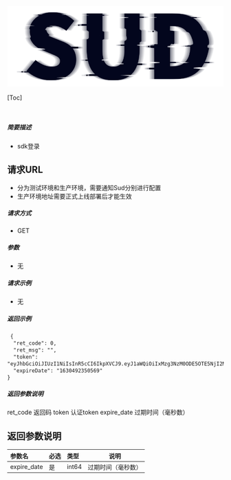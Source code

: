 #

![SUD](../../Resource/logo.png)

[Toc]


​    
##### 简要描述

- sdk登录

## 请求URL

- 分为测试环境和生产环境，需要通知Sud分别进行配置
- 生产环境地址需要正式上线部署后才能生效


##### 请求方式
- GET 

##### 参数

- 无

##### 请求示例 
- 无


##### 返回示例 

``` 
 {
  "ret_code": 0,
  "ret_msg": "",
  "token": "eyJhbGciOiJIUzI1NiIsInR5cCI6IkpXVCJ9.eyJ1aWQiOiIxMzg3NzM0ODE5OTE5NjI2MjU4IiwiZXhwIjoxNjMwNDkyMzUwLCJhcHBfaWQiOiJhcHBJRCJ9.pQQep_BciQyHOgwfpnp7jhfUyZrnL9MYGdXt154Jyrs",
  "expireDate": "1630492350569"
}
```

##### 返回参数说明 
ret_code 返回码
token 认证token
expire_date 过期时间（毫秒数）
## 返回参数说明
|参数名|必选|类型|说明|
|:----|:---|:-----|-----|
|expire_date|是|int64|过期时间（毫秒数）|



